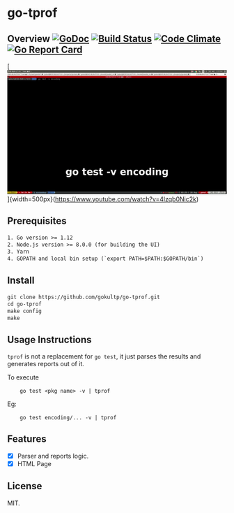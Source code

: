 # go-tprof

## Overview [![GoDoc](https://godoc.org/github.com/gokultp/go-tprof?status.svg)](https://godoc.org/github.com/gokultp/go-tprof) [![Build Status](https://travis-ci.org/gokultp/go-tprof.svg?branch=master)](https://travis-ci.org/gokultp/go-tprof) [![Code Climate](https://codeclimate.com/github/gokultp/go-tprof/badges/gpa.svg)](https://codeclimate.com/github/gokultp/go-tprof) [![Go Report Card](https://goreportcard.com/badge/github.com/gokultp/go-tprof)](https://goreportcard.com/report/github.com/gokultp/go-tprof)


[![IMAGE ALT TEXT HERE](./animation.gif)]{width=500px}(https://www.youtube.com/watch?v=4lzqb0Nic2k)

## Prerequisites
    1. Go version >= 1.12 
    2. Node.js version >= 8.0.0 (for building the UI)
    3. Yarn
    4. GOPATH and local bin setup (`export PATH=$PATH:$GOPATH/bin`)
## Install


```
git clone https://github.com/gokultp/go-tprof.git
cd go-tprof
make config
make
```

## Usage Instructions

`tprof` is not a replacement for `go test`, it just parses the results and generates reports out of it.

To execute

```
    go test <pkg name> -v | tprof
```

Eg:
```
    go test encoding/... -v | tprof
```


## Features

- [x] Parser and reports logic.
- [x] HTML Page

## License

MIT.
